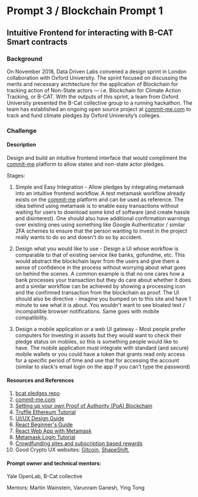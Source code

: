 # Prompt 3 / Blockchain Prompt 1

## Intuitive Frontend for interacting with B-CAT Smart contracts

### Background
On November 2018, Data Driven Labs convened a design sprint in London collaboration with Oxford University. The sprint focused on discussing the merits and necessary architecture for the application of Blockchain for tracking action of Non-State actors — i.e. Blockchain for Climate Action Tracking, or B-CAT. With the outputs of this sprint, a team from Oxford University presented the B-Cat collective group to a running hackathon. The team has established an ongoing open source project at [commit-me.com](https://www.commit-me.com) to track and fund climate pledges by Oxford University’s colleges.

### Challenge
#### Description

Design and build an intuitive frontend interface that would compliment the [commit-me](https://www.commit-me.com) platform to allow states and non-state actor pledges.

Stages:

1. Simple and Easy Integration - Allow pledges by integrating metamask into an intuitive frontend workflow. A test metamask workflow already exists on the [commit-me](https://www.commit-me.com) platform and can be used as reference. The idea behind using metamask is to enable easy transactions without waiting for users to download some kind of software (and create hassle and disinterest). One should also have additional confirmation warnings over existing ones using something like Google Authenticator / similar 2FA schemes to ensure that the person wanting to invest in the project really wants to do so and doesn't do so by accident.

2. Design what you would like to use - Design a UI whose workflow is comparable to that of existing service like banks, gofundme, etc. This would abstract the blockchain layer from the users and give them a sense of confidence in the process without worrying about what goes on behind the scenes. A common example is that no one cares how a bank processes your transaction but they do care about whether it does and a similar workflow can be achieved by showing a processing icon and the confirmed transaction from the blockchain as proof. The UI should also be directive - imagine you bumped on to this site and have 1 minute to see what it is about. You wouldn't want to see bloated text / incompatible browser notifications. Same goes with mobile compatibility.

3. Design a mobile application or a web UI gateway - Most people prefer computers for investing in assets but they would want to check their pledge status on mobiles, so this is something people would like to have. The mobile application must integrate with standard (and secure) mobile wallets or you could have a token that grants read only access for a specific period of time and use that for accessing the account (similar to slack's email login on the app if you can't type the password)

#### Resources and References
1. [bcat pledges repo](https://gitlab.com/bcats/pledge-monorepo/tree/easy-payments)
2. [commit-me.com](https://www.commit-me.com)
3. [Setting up your own Proof of Authority (PoA) Blockchain](https://hackernoon.com/setup-your-own-private-proof-of-authority-ethereum-network-with-geth-9a0a3750cda8)
4. [Truffle Ethereum Tutorial](https://www.edureka.co/blog/developing-ethereum-dapps-with-truffle)
5. [UI/UX Design Guide](https://medium.com/swlh/ui-ux-design-guide-with-terms-explanations-tips-and-trends-754b9356d914)
6. [React Beginner's Guide](https://ihatetomatoes.net/react-tutorial-for-beginners/)
7. [React Web App with Metamask](https://medium.com/coinmonks/react-web-dapp-with-metamask-web3-sotp-part-4-f252ebe8d07f)
8. [Metamask Login Tutorial](https://www.toptal.com/ethereum/one-click-login-flows-a-metamask-tutorial)
9. [Crowdfunding sites and subscription based rewards](https://medium.com/@ninampolson/subscription-based-crowdfunding-bd4e5b711b62)
10. Good Crypto UX websites: [Gitcoin](https://gitcoin.co), [ShapeShift](https://shapeshift.io/#/coins),

#### Prompt owner and technical mentors:
Yale OpenLab, B-Cat collective

Mentors: Martin Wainstein, Varunram Ganesh, Ying Tong
